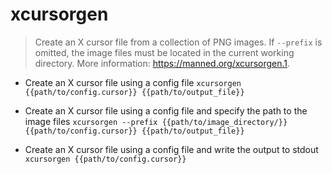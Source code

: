 # xcursorgen
> Create an X cursor file from a collection of PNG images.
> If `--prefix` is omitted, the image files must be located in the current working directory.
> More information: <https://manned.org/xcursorgen.1>.

- Create an X cursor file using a config file
`xcursorgen {{path/to/config.cursor}} {{path/to/output_file}}`

- Create an X cursor file using a config file and specify the path to the image files
`xcursorgen --prefix {{path/to/image_directory/}} {{path/to/config.cursor}} {{path/to/output_file}}`

- Create an X cursor file using a config file and write the output to stdout
`xcursorgen {{path/to/config.cursor}}`
